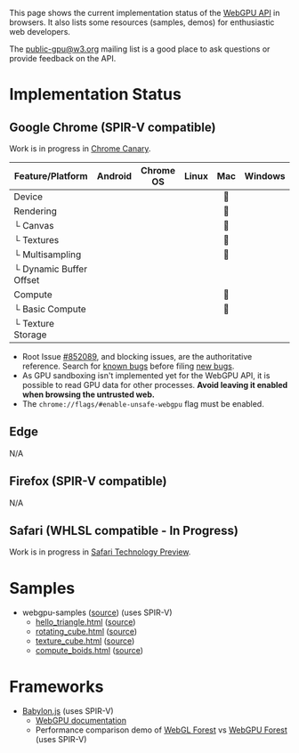 This page shows the current implementation status of the [WebGPU API](https://gpuweb.github.io/gpuweb/spec/) in browsers. It also lists some resources (samples, demos) for enthusiastic web developers.

The [public-gpu@w3.org](https://lists.w3.org/Archives/Public/public-gpu/) mailing list is a good place to ask questions or provide feedback on the API.

# Implementation Status

## Google Chrome (SPIR-V compatible)

Work is in progress in [Chrome Canary](http://chrome.com/canary).

Feature/Platform          | Android  | Chrome OS | Linux | Mac | Windows |
------------------------- | :------: | :-------: | :---: | :-: | :-----: |
Device                    |          |           |       | 👷  |         |
Rendering                 |          |           |       | 👷  |         |
└ Canvas                  |          |           |       | 👷  |         |
└ Textures                |          |           |       | 👷  |         |
└ Multisampling           |          |           |       | 👷  |         |
└ Dynamic Buffer Offset   |          |           |       |     |         |
Compute                   |          |           |       | 👷  |         |
└ Basic Compute           |          |           |       | 👷  |         |
└ Texture Storage         |          |           |       |     |         |

* Root Issue [#852089](https://bugs.chromium.org/p/chromium/issues/detail?id=852089), and blocking issues, are the authoritative reference. Search for [known bugs](https://bugs.chromium.org/p/chromium/issues/list?q=component:Blink%3EWebGPU) before filing [new bugs](https://bugs.chromium.org/p/chromium/issues/entry?components=Blink>WebGPU).
* As GPU sandboxing isn't implemented yet for the WebGPU API, it is possible to read GPU data for other processes. **Avoid leaving it enabled when browsing the untrusted web.**
* The `chrome://flags/#enable-unsafe-webgpu` flag must be enabled.

## Edge
N/A

## Firefox (SPIR-V compatible)
N/A

## Safari (WHLSL compatible - In Progress)

Work is in progress in [Safari Technology Preview](https://developer.apple.com/safari/technology-preview/).

# Samples

* webgpu-samples ([source](https://github.com/austinEng/webgpu-samples)) (uses SPIR-V)
    * [hello_triangle.html](https://austineng.github.io/webgpu-samples/hello_triangle.html) ([source](https://github.com/austinEng/webgpu-samples/blob/master/hello_triangle.html))
    * [rotating_cube.html](https://austineng.github.io/webgpu-samples/rotating_cube.html) ([source](https://github.com/austinEng/webgpu-samples/blob/master/rotating_cube.html))
    * [texture_cube.html](https://austineng.github.io/webgpu-samples/textured_cube.html) ([source](https://github.com/austinEng/webgpu-samples/blob/master/textured_cube.html))
    * [compute_boids.html](https://austineng.github.io/webgpu-samples/compute_boids.html) ([source](https://github.com/austinEng/webgpu-samples/blob/master/compute_boids.html))

# Frameworks

* [Babylon.js](https://www.babylonjs.com/) (uses SPIR-V)
  * [WebGPU documentation](https://doc.babylonjs.com/extensions/webgpu)
  * Performance comparison demo of [WebGL Forest](https://www.babylonjs.com/Demos/WebGPU/forestWebGL.html) vs [WebGPU Forest](https://www.babylonjs.com/Demos/WebGPU/forestWebGPU.html) (uses SPIR-V)